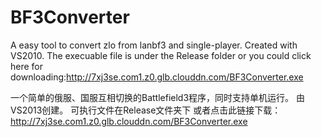 # BF3Converter
A easy tool to convert zlo from lanbf3 and single-player.
Created with VS2010.
The execuable file is under the Release folder 
or you could click here for downloading:http://7xj3se.com1.z0.glb.clouddn.com/BF3Converter.exe

一个简单的俄服、国服互相切换的Battlefield3程序，同时支持单机运行。
由VS2013创建。
可执行文件在Release文件夹下
或者点击此链接下载：http://7xj3se.com1.z0.glb.clouddn.com/BF3Converter.exe


